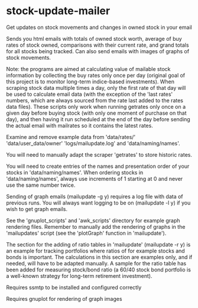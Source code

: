 # stock-update-mailer
Get updates on stock movements and changes in owned stock in your email

Sends you html emails with totals of owned stock worth, average of buy rates of stock owned,
comparisons with their current rate, and grand totals for all stocks being tracked. Can also
send emails with images of graphs of stock movements.

Note: the programs are aimed at calculating value of mailable stock information by collecting the buy rates
only once per day (original goal of this project is to monitor long-term indice-based investments).
When scraping stock data multiple times a day, only the first rate of that day will be used to calculate
email data (with the exception of the 'last rates' numbers, which are always sourced from the rate last added
to the rates data files). These scripts only work when running getrates only once on a given day before buying stock
(with only one moment of purchase on that day), and then having it run scheduled at the end of the day before
sending the actual email with mailrates so it contains the latest rates.

Examine and remove example data from 'data/rates/' 'data/user_data/owner' 'logs/mailupdate.log' and 'data/naming/names'.

You will need to manually adapt the scraper 'getrates' to store historic rates.

You will need to create entries of the names and presentation order of your stocks in 'data/naming/names'.
When ordering stocks in 'data/naming/names', always use increments of 1 starting at 0 and never use the same number twice.

Sending of graph emails (mailupdate -g y) requires a log file with data of previous runs. You will always want logging to be
on (mailupdate -l y) if you wish to get graph emails.

See the 'gnuplot_scripts' and 'awk_scripts' directory for example graph rendering files. Remember to manually add the rendering
of graphs in the 'mailupdates' script (see the 'plotGraph' function in 'mailupdate').

The section for the adding of ratio tables in 'mailupdate' (mailupdate -r y) is an example for tracking portfolios where ratios
of for example stocks and bonds is important. The calculations in this section are examples only, and if needed, will have to be
adapted manually. A sample for the ratio table has been added for measuring stock/bond ratio (a 60/40 stock bond portfolio is a
well-known strategy for long-term retirement investment).

Requires ssmtp to be installed and configured correctly

Requires gnuplot for rendering of graph images
